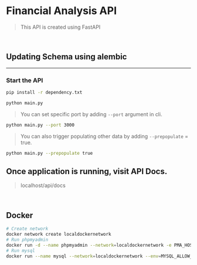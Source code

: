 # Financial Analysis API

> This API is created using FastAPI

<br/>

## Updating Schema using alembic

---

### Start the API

```bash
pip install -r dependency.txt
```

```bash
python main.py
```

> You can set specific port by adding `--port` argument in cli.

```bash
python main.py --port 3000
```

> You can also trigger populating other data by adding `--prepopulate` = true.

```bash
python main.py --prepopulate true
```

## Once application is running, visit API Docs.

> localhost/api/docs

<br/>

## Docker

```bash
# Create network
docker network create localdockernetwork
# Run phpmyadmin
docker run -d --name phpmyadmin --network=localdockernetwork -e PMA_HOST=mysql -e PMA_USER=root -e PMA_PORT=3306 -e PMA_PASSWORD= -p 8080:80 phpmyadmin/phpmyadmin
# Run mysql
docker run --name mysql --network=localdockernetwork --env=MYSQL_ALLOW_EMPTY_PASSWORD=yes -p 3306:3306 -d mysql
```
